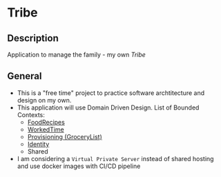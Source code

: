 # Tribe

## Description
Application to manage the family - my own *Tribe*

## General
- This is a "free time" project to practice software archtitecture and design on my own.
- This application will use Domain Driven Design. List of Bounded Contexts:
  - [FoodRecipes](./FoodRecipes/index.md)
  - [WorkedTime](./WorkedTime/index.md)
  - [Provisioning (GroceryList)](./Provisioning/index.md)
  - [Identity](./Identity/index.md)
  - Shared
- I am considering a `Virtual Private Server` instead of shared hosting and use docker images with CI/CD pipeline
